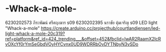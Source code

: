 # -Whack-a-mole-
6230202573 ภีระพัฒน์ ศรีศฤงฆาร s09 6230202395 นราชัย คุ้มเจริญ s09
LED light "Whack-a-mole" 
https://create.arduino.cc/projecthub/courtlandjensen/led-light-whack-a-mole-20c319?ref=platform&ref_id=424_trending___&offset=452&fbclid=IwAR2RaamX2IcRvOXcYf0rYmSeGbdVOyHYCvnx0UD9WDRRbOvDYTNbyN3vSDo

